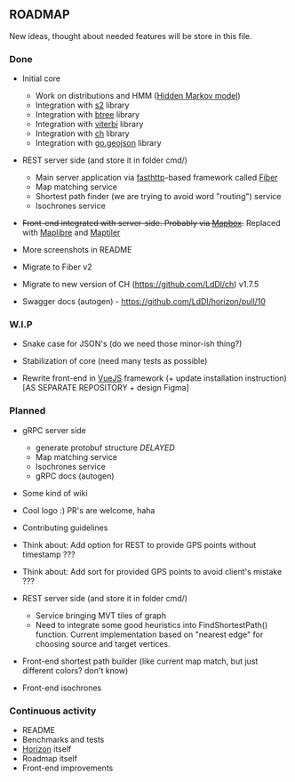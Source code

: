 ## ROADMAP
New ideas, thought about needed features will be store in this file.

### Done
* Initial core
    * Work on distributions and HMM ([Hidden Markov model](https://en.wikipedia.org/wiki/Hidden_Markov_model))
    * Integration with [s2](https://github.com/golang/geo#overview) library
    * Integration with [btree](https://github.com/google/btree#btree-implementation-for-go) library
    * Integration with [viterbi](https://github.com/LdDl/viterbi#viterbi) library
    * Integration with [ch](https://github.com/LdDl/ch) library
    * Integration with [go.geojson](https://github.com/paulmach/go.geojson#gogeojson) library

* REST server side (and store it in folder cmd/)
    * Main server application via [fasthttp](https://github.com/valyala/fasthttp#fasthttp-----)-based framework called [Fiber](https://github.com/gofiber/fiber)
    * Map matching service
    * Shortest path finder (we are trying to avoid word "routing") service
    * Isochrones service

* ~~Front-end integrated with server-side. Probably via [Mapbox](https://github.com/mapbox/mapbox-gl-js).~~
Replaced with [Maplibre](https://maplibre.org/) and [Maptiler](https://www.maptiler.com/)

* More screenshots in README
* Migrate to Fiber v2
* Migrate to new version of CH (https://github.com/LdDl/ch) v1.7.5
* Swagger docs (autogen) - https://github.com/LdDl/horizon/pull/10

### W.I.P

* Snake case for JSON's (do we need those minor-ish thing?)

* Stabilization of core (need many tests as possible)

* Rewrite front-end in [VueJS](https://github.com/vuejs/vue) framework (+ update installation instruction) [AS SEPARATE REPOSITORY + design Figma]

### Planned
* gRPC server side
    * generate protobuf structure _DELAYED_
    * Map matching service
    * Isochrones service
    * gRPC docs (autogen)

* Some kind of wiki
* Cool logo :) PR's are welcome, haha
* Contributing guidelines
* Think about: Add option for REST to provide GPS points without timestamp ???
* Think about: Add sort for provided GPS points to avoid client's mistake ???
* REST server side (and store it in folder cmd/)
    * Service bringing MVT tiles of graph
    * Need to integrate some good heuristics into FindShortestPath() function. Current implementation based on "nearest edge" for choosing source and target vertices.
* Front-end shortest path builder (like current map match, but just different colors? don't know)
* Front-end isochrones

### Continuous activity
* README
* Benchmarks and tests
* [Horizon](cmd/horizon) itself
* Roadmap itself
* Front-end improvements
